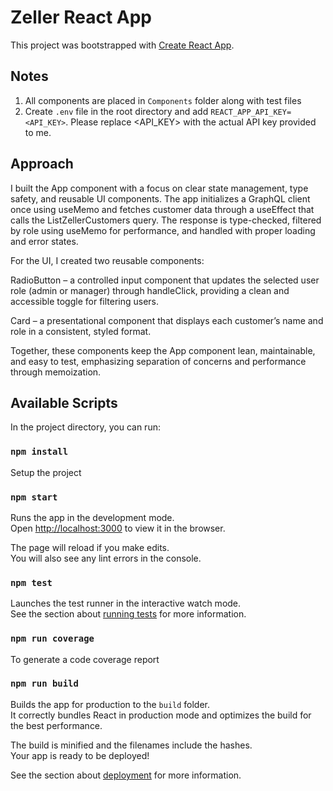 # Zeller React App

This project was bootstrapped with [Create React App](https://github.com/facebook/create-react-app).

## Notes

1. All components are placed in `Components` folder along with test files
2. Create `.env` file in the root directory and add `REACT_APP_API_KEY=<API_KEY>`. Please replace <API_KEY> with the actual API key provided to me.

## Approach

I built the App component with a focus on clear state management, type safety, and reusable UI components. The app initializes a GraphQL client once using useMemo and fetches customer data through a useEffect that calls the ListZellerCustomers query. The response is type-checked, filtered by role using useMemo for performance, and handled with proper loading and error states.

For the UI, I created two reusable components:

RadioButton – a controlled input component that updates the selected user role (admin or manager) through handleClick, providing a clean and accessible toggle for filtering users.

Card – a presentational component that displays each customer’s name and role in a consistent, styled format.

Together, these components keep the App component lean, maintainable, and easy to test, emphasizing separation of concerns and performance through memoization.

## Available Scripts

In the project directory, you can run:

### `npm install`

Setup the project

### `npm start`

Runs the app in the development mode.\
Open [http://localhost:3000](http://localhost:3000) to view it in the browser.

The page will reload if you make edits.\
You will also see any lint errors in the console.

### `npm test`

Launches the test runner in the interactive watch mode.\
See the section about [running tests](https://facebook.github.io/create-react-app/docs/running-tests) for more information.

### `npm run coverage`

To generate a code coverage report

### `npm run build`

Builds the app for production to the `build` folder.\
It correctly bundles React in production mode and optimizes the build for the best performance.

The build is minified and the filenames include the hashes.\
Your app is ready to be deployed!

See the section about [deployment](https://facebook.github.io/create-react-app/docs/deployment) for more information.
